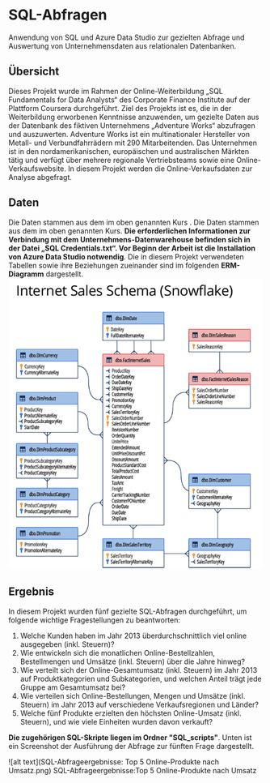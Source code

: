# SQL-Abfragen
Anwendung von SQL und Azure Data Studio zur gezielten Abfrage und Auswertung von Unternehmensdaten aus relationalen Datenbanken.
## Übersicht
Dieses Projekt wurde im Rahmen der Online-Weiterbildung „SQL Fundamentals for Data Analysts“ des Corporate Finance Institute auf der Plattform Coursera durchgeführt. Ziel des Projekts ist es, die in der Weiterbildung erworbenen Kenntnisse anzuwenden, um gezielte Daten aus der Datenbank des fiktiven Unternehmens „Adventure Works“ abzufragen und auszuwerten. Adventure Works ist ein multinationaler Hersteller von Metall- und Verbundfahrrädern mit 290 Mitarbeitenden. Das Unternehmen ist in den nordamerikanischen, europäischen und australischen Märkten tätig und verfügt über mehrere regionale Vertriebsteams sowie eine Online-Verkaufswebsite. In diesem Projekt werden die Online-Verkaufsdaten zur Analyse abgefragt.
## Daten 
Die Daten stammen aus dem im oben genannten Kurs . Die Daten stammen aus dem im oben genannten Kurs. **Die erforderlichen Informationen zur Verbindung mit dem Unternehmens-Datenwarehouse befinden sich in der Datei „SQL Credentials.txt“. Vor Beginn der Arbeit ist die Installation von Azure Data Studio notwendig**. Die in diesem Projekt verwendeten Tabellen sowie ihre Beziehungen zueinander sind im folgenden **ERM-Diagramm** dargestellt. 
![alt text](ERM.png)
## Ergebnis
In diesem Projekt wurden fünf gezielte SQL-Abfragen durchgeführt, um folgende wichtige Fragestellungen zu beantworten:
1. Welche Kunden haben im Jahr 2013 überdurchschnittlich viel online ausgegeben (inkl. Steuern)? 
2. Wie entwickeln sich die monatlichen Online-Bestellzahlen, Bestellmengen und Umsätze (inkl. Steuern) über die Jahre hinweg? 
3. Wie verteilt sich der Online-Gesamtumsatz (inkl. Steuern) im Jahr 2013 auf Produktkategorien und Subkategorien, und welchen Anteil trägt jede Gruppe am Gesamtumsatz bei? 
4. Wie verteilen sich Online-Bestellungen, Mengen und Umsätze (inkl. Steuern) im Jahr 2013 auf verschiedene Verkaufsregionen und Länder?  
5. Welche fünf Produkte erzielten den höchsten Online-Umsatz (inkl. Steuern), und wie viele Einheiten wurden davon verkauft?

**Die zugehörigen SQL-Skripte liegen im Ordner "SQL_scripts"**. Unten ist ein Screenshot der Ausführung der Abfrage zur fünften Frage dargestellt.

![alt text](SQL-Abfrageergebnisse: Top 5 Online-Produkte nach Umsatz.png)
SQL-Abfrageergebnisse:Top 5 Online-Produkte nach Umsatz


